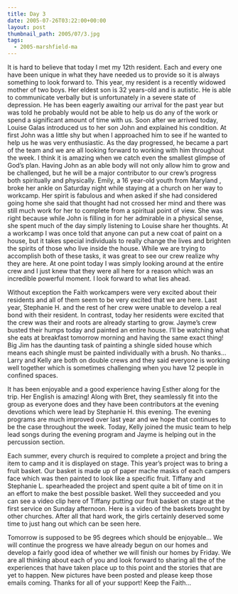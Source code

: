 ```yaml
---
title: Day 3
date: 2005-07-26T03:22:00+00:00
layout: post
thumbnail_path: 2005/07/3.jpg
tags:
  - 2005-marshfield-ma
---
```

It is hard to believe that today I met my 12th resident. Each and every one have been unique in what they have needed us to provide so it is always something to look forward to. This year, my resident is a recently widowed mother of two boys. Her eldest son is 32 years-old and is autistic. He is able to communicate verbally but is unfortunately in a severe state of depression. He has been eagerly awaiting our arrival for the past year but was told he probably would not be able to help us do any of the work or spend a significant amount of time with us. Soon after we arrived today, Louise Galas introduced us to her son John and explained his condition. At first John was a little shy but when I approached him to see if he wanted to help us he was very enthusiastic. As the day progressed, he became a part of the team and we are all looking forward to working with him throughout the week. I think it is amazing when we catch even the smallest glimpse of God&#8217;s plan. Having John as an able body will not only allow him to grow and be challenged, but he will be a major contributor to our crew&#8217;s progress both spiritually and physically. Emily, a 16 year-old youth from Maryland , broke her ankle on Saturday night while staying at a church on her way to workcamp. Her spirit is fabulous and when asked if she had considered going home she said that thought had not crossed her mind and there was still much work for her to complete from a spiritual point of view. She was right because while John is filling in for her admirable in a physical sense, she spent much of the day simply listening to Louise share her thoughts. At a workcamp I was once told that anyone can put a new coat of paint on a house, but it takes special individuals to really change the lives and brighten the spirits of those who live inside the house. While we are trying to accomplish both of these tasks, it was great to see our crew realize why they are here. At one point today I was simply looking around at the entire crew and I just knew that they were all here for a reason which was an incredible powerful moment. I look forward to what lies ahead.

Without exception the Faith workcampers were very excited about their residents and all of them seem to be very excited that we are here. Last year, Stephanie H. and the rest of her crew were unable to develop a real bond with their resident. In contrast, today her residents were excited that the crew was their and roots are already starting to grow. Jayme&#8217;s crew busted their humps today and painted an entire house. I&#8217;ll be watching what she eats at breakfast tomorrow morning and having the same exact thing! Big Jim has the daunting task of painting a shingle sided house which means each shingle must be painted individually with a brush. No thanks&#8230; Larry and Kelly are both on double crews and they said everyone is working well together which is sometimes challenging when you have 12 people in confined spaces.

It has been enjoyable and a good experience having Esther along for the trip. Her English is amazing! Along with Bret, they seamlessly fit into the group as everyone does and they have been contributors at the evening devotions which were lead by Stephanie H. this evening. The evening programs are much improved over last year and we hope that continues to be the case throughout the week. Today, Kelly joined the music team to help lead songs during the evening program and Jayme is helping out in the percussion section.

Each summer, every church is required to complete a project and bring the item to camp and it is displayed on stage. This year&#8217;s project was to bring a fruit basket. Our basket is made up of paper mache masks of each campers face which was then painted to look like a specific fruit. Tiffany and Stephanie L. spearheaded the project and spent quite a bit of time on it in an effort to make the best possible basket. Well they succeeded and you can see a video clip here of Tiffany putting our fruit basket on stage at the first service on Sunday afternoon. Here is a video of the baskets brought by other churches. After all that hard work, the girls certainly deserved some time to just hang out which can be seen here.

Tomorrow is supposed to be 95 degrees which should be enjoyable&#8230; We will continue the progress we have already begun on our homes and develop a fairly good idea of whether we will finish our homes by Friday. We are all thinking about each of you and look forward to sharing all the of the experiences that have taken place up to this point and the stories that are yet to happen. New pictures have been posted and please keep those emails coming. Thanks for all of your support! Keep the Faith&#8230;